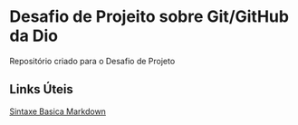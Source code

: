 # Desafio de Projeito sobre Git/GitHub da Dio
Repositório criado para o Desafio de Projeto

## Links Úteis
[Sintaxe Basica Markdown](https://www.markdownguide.org/basic-syntax/)
